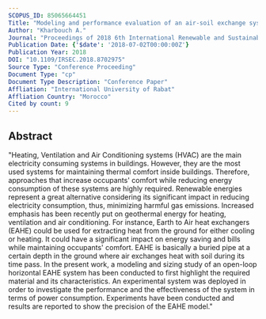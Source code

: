 ```yaml
---
SCOPUS_ID: 85065664451
Title: "Modeling and performance evaluation of an air-soil exchange system in energy efficient buildings"
Author: "Kharbouch A."
Journal: "Proceedings of 2018 6th International Renewable and Sustainable Energy Conference, IRSEC 2018"
Publication Date: {'$date': '2018-07-02T00:00:00Z'}
Publication Year: 2018
DOI: "10.1109/IRSEC.2018.8702975"
Source Type: "Conference Proceeding"
Document Type: "cp"
Document Type Description: "Conference Paper"
Affliation: "International University of Rabat"
Affliation Country: "Morocco"
Cited by count: 9
---
```


## Abstract
"Heating, Ventilation and Air Conditioning systems (HVAC) are the main electricity consuming systems in buildings. However, they are the most used systems for maintaining thermal comfort inside buildings. Therefore, approaches that increase occupants' comfort while reducing energy consumption of these systems are highly required. Renewable energies represent a great alternative considering its significant impact in reducing electricity consumption, thus, minimizing harmful gas emissions. Increased emphasis has been recently put on geothermal energy for heating, ventilation and air conditioning. For instance, Earth to Air heat exchangers (EAHE) could be used for extracting heat from the ground for either cooling or heating. It could have a significant impact on energy saving and bills while maintaining occupants' comfort. EAHE is basically a buried pipe at a certain depth in the ground where air exchanges heat with soil during its time pass. In the present work, a modeling and sizing study of an open-loop horizontal EAHE system has been conducted to first highlight the required material and its characteristics. An experimental system was deployed in order to investigate the performance and the effectiveness of the system in terms of power consumption. Experiments have been conducted and results are reported to show the precision of the EAHE model."
